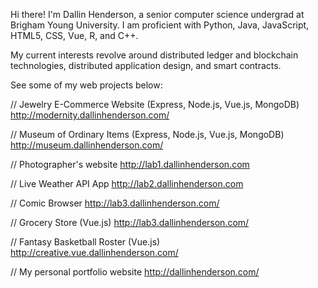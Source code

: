 Hi there! I'm Dallin Henderson, a senior computer science undergrad at Brigham Young University. I am proficient with Python, Java, JavaScript, HTML5, CSS, Vue, R, and C++. 

My current interests revolve around distributed ledger and blockchain technologies, distributed application design, and smart contracts.


See some of my web projects below:

// Jewelry E-Commerce Website (Express, Node.js, Vue.js, MongoDB)
http://modernity.dallinhenderson.com/

// Museum of Ordinary Items (Express, Node.js, Vue.js, MongoDB)
http://museum.dallinhenderson.com/

// Photographer's website
http://lab1.dallinhenderson.com

// Live Weather API App
http://lab2.dallinhenderson.com

// Comic Browser
http://lab3.dallinhenderson.com/

// Grocery Store (Vue.js)
http://lab3.dallinhenderson.com/

// Fantasy Basketball Roster (Vue.js)
http://creative.vue.dallinhenderson.com/

// My personal portfolio website
http://dallinhenderson.com/
